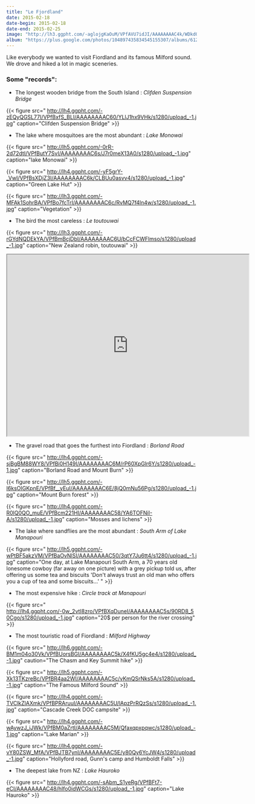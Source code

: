 ```yaml
---
title: "Le Fjordland"
date: 2015-02-18
date-begin: 2015-02-18
date-end: 2015-02-25
image: "http://lh3.ggpht.com/-aglojgKaOuM/VPfAVU7idJI/AAAAAAAAC4k/WDkdQ-FFJ3M/s1280/upload_-1.jpg"
album: "https://plus.google.com/photos/104897435834545155307/albums/6121920856713170433?authkey=CIrR7oLl_J-kigE"
---
```


Like everybody we wanted to visit Fiordland and its famous Milford sound. We drove and hiked a lot in magic sceneries.

### Some "records":

* The longest wooden bridge from the South Island : *Clifden Suspension Bridge*

{{< figure src=" http://lh4.ggpht.com/-zEQyQGSL77I/VPfBxfS_BLI/AAAAAAAAC60/YLlJ1hx9VHk/s1280/upload_-1.jpg" caption="Clifden Suspension Bridge" >}}

* The lake where mosquitoes are the most abundant : *Lake Monowai*

{{< figure src=" http://lh5.ggpht.com/-0rR-2d72dtI/VPfButY7SvI/AAAAAAAAC6s/J7r0meX13A0/s1280/upload_-1.jpg" caption="lake Monowai" >}}

{{< figure src=" http://lh4.ggpht.com/-yF5grY-_VwI/VPfBsXDjZ3I/AAAAAAAAC6k/CLBUu0asvv4/s1280/upload_-1.jpg" caption="Green Lake Hut" >}}

{{< figure src=" http://lh3.ggpht.com/-MFAk1SohrBA/VPfBo7fcTrI/AAAAAAAAC6c/RvMQ7f4ln4w/s1280/upload_-1.jpg" caption="Vegetation" >}}

* The bird the most careless : *Le toutouwai*

{{< figure src=" http://lh3.ggpht.com/-rGYdNQDEkYA/VPfBmBcjDbI/AAAAAAAAC6U/bCcFCWFlmso/s1280/upload_-1.jpg" caption="New Zealand robin, toutouwai" >}}

<iframe src="https://docs.google.com/file/d/0BzIZ3dfuz-CEckRHdG91bjVjRlE/preview" width="640" height="480"></iframe>

* The gravel road that goes the furthest into Fiordland : *Borland Road*

{{< figure src=" http://lh4.ggpht.com/-sjBgBM88WY8/VPfBi0H149I/AAAAAAAAC6M/rP60XpGlr6Y/s1280/upload_-1.jpg" caption="Borland Road and Mount Burn" >}}

{{< figure src=" http://lh5.ggpht.com/-I6ksOIGKpnE/VPfBf__yEuI/AAAAAAAAC6E/8jQ0mNu56Pg/s1280/upload_-1.jpg" caption="Mount Burn forest" >}}

{{< figure src=" http://lh4.ggpht.com/-R0lQ0QO_muE/VPfBcm221HI/AAAAAAAAC58/YA6TOFNiI-A/s1280/upload_-1.jpg" caption="Mosses and lichens" >}}


* The lake where sandflies are the most abundant : *South Arm of Lake Manapouri*

{{< figure src=" http://lh5.ggpht.com/-wPtBF5akzVM/VPfBaOvNlSI/AAAAAAAAC50/3qtY7Ju6tt4/s1280/upload_-1.jpg" caption="One day, at Lake Manapouri South Arm, a 70 years old lonesome cowboy (far away on one picture) with a grey pickup told us, after offering us some tea and biscuits 'Don't always trust an old man who offers you a cup of tea and some biscuits...' " >}}


* The most expensive hike : *Circle track at Manapouri*

{{< figure src=" http://lh4.ggpht.com/-0w_2vtI8zro/VPfBXqDuneI/AAAAAAAAC5s/90RD8_50Cgo/s1280/upload_-1.jpg" caption="20$ per person for the river crossing" >}}


* The most touristic road of Fiordland : *Milford Highway*

{{< figure src=" http://lh6.ggpht.com/-BM1m04o30Vk/VPfBUorsBGI/AAAAAAAAC5k/X4fKU5gc4e4/s1280/upload_-1.jpg" caution="The Chasm and Key Summit hike" >}}

{{< figure src=" http://lh5.ggpht.com/-Xk13TKzreBc/VPfBR4aa2WI/AAAAAAAAC5c/vKmQSrNks5A/s1280/upload_-1.jpg" caption="The Famous Milford Sound" >}}

{{< figure src=" http://lh4.ggpht.com/-TVClkZlAXmk/VPfBPRAruuI/AAAAAAAAC5U/lApzPrRQzSs/s1280/upload_-1.jpg" caption="Cascade Creek DOC campsite" >}}

{{< figure src=" http://lh4.ggpht.com/-wAywzJ_iJWk/VPfBM0aZrtI/AAAAAAAAC5M/Qfaxqpxpqwc/s1280/upload_-1.jpg" caption="Lake Marian" >}}

{{< figure src=" http://lh4.ggpht.com/-vY80ZSW_MfA/VPfBJTB7ynI/AAAAAAAAC5E/y80Qy6YcJW4/s1280/upload_-1.jpg" caption="Hollyford road, Gunn's camp and Humboldt Falls" >}}


* The deepest lake from NZ : *Lake Hauroko*

{{< figure src=" http://lh4.ggpht.com/-sAbm_S1yeRg/VPfBFt7-eCI/AAAAAAAAC48/hIfo0idWCGs/s1280/upload_-1.jpg" caption="Lake Hauroko" >}}